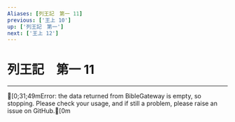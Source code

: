 ```yaml
---
Aliases: [列王記　第一 11]
previous: ['王上 10']
up: ['列王記　第一']
next: ['王上 12']
---
```

# 列王記　第一 11

***
[0;31;49mError: the data returned from BibleGateway is empty, so stopping. Please check your usage, and if still a problem, please raise an issue on GitHub.[0m
